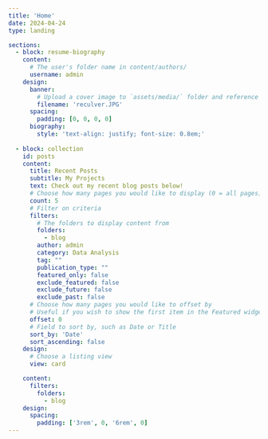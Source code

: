 ```yaml
---
title: 'Home'
date: 2024-04-24
type: landing

sections:
  - block: resume-biography
    content:
      # The user's folder name in content/authors/
      username: admin
    design:
      banner:
        # Upload a cover image to `assets/media/` folder and reference its filename 
        filename: 'reculver.JPG'
      spacing:
        padding: [0, 0, 0, 0]
      biography:
        style: 'text-align: justify; font-size: 0.8em;'
 
  - block: collection
    id: posts
    content:
      title: Recent Posts
      subtitle: My Projects
      text: Check out my recent blog posts below!
      # Choose how many pages you would like to display (0 = all pages)
      count: 5
      # Filter on criteria
      filters:
        # The folders to display content from
        folders:
          - blog
        author: admin
        category: Data Analysis
        tag: ""
        publication_type: ""
        featured_only: false
        exclude_featured: false
        exclude_future: false
        exclude_past: false
      # Choose how many pages you would like to offset by
      # Useful if you wish to show the first item in the Featured widget
      offset: 0
      # Field to sort by, such as Date or Title
      sort_by: 'Date'
      sort_ascending: false
    design:
      # Choose a listing view
      view: card

    content:
      filters:
        folders:
          - blog
    design:
      spacing:
        padding: ['3rem', 0, '6rem', 0]
---
```



